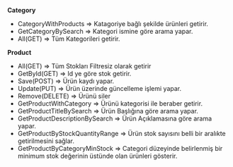 **Category**
- CategoryWithProducts 		=> Katagoriye bağlı şekilde ürünleri getirir.
- GetCategoryBySearch  		=> Kategori ismine göre arama yapar.
- All(GET) 				=> Tüm Kategorileri getirir.

**Product**
- All(GET)			=> Tüm Stokları Filtresiz olarak getirir
- GetById(GET)			=> Id ye göre stok getirir.
- Save(POST)			=> Ürün kaydı yapar.
- Update(PUT)			=> Ürün üzerinde güncelleme işlemi yapar.
- Remove(DELETE)			=> Ürünü siler
- GetProductWithCategory		=> Ürünü kategorisi ile beraber getirir.
- GetProductTitleBySearch	=> Ürün Başlığına göre arama yapar.
- GetProductDescriptionBySearch	=> Ürün Açıklamasına göre arama yapar.
- GetProductByStockQuantityRange => Ürün stok sayısını belli bir aralıkte getirilmesini sağlar.
- GetProductByCategoryMinStock	=> Categori düzeyinde belirlenmiş bir minimum stok değerinin üstünde olan ürünleri gösterir.

